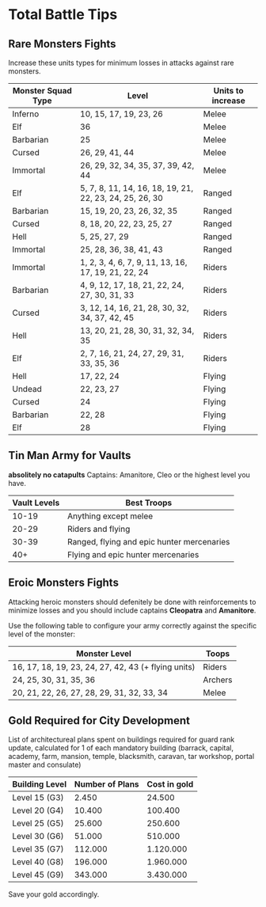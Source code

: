 # Total Battle Tips

## Rare Monsters Fights
Increase these units types for minimum losses in attacks against rare monsters.

|Monster Squad Type|Level|Units to increase|
|-|-|-|
|Inferno|10, 15, 17, 19, 23, 26|Melee|
|Elf|36|Melee|
|Barbarian|25|Melee|
|Cursed|26, 29, 41, 44|Melee|
|Immortal|26, 29, 32, 34, 35, 37, 39, 42, 44|Melee|
|Elf|5, 7, 8, 11, 14, 16, 18, 19, 21, 22, 23, 24, 25, 26, 30|Ranged|
|Barbarian|15, 19, 20, 23, 26, 32, 35|Ranged|
|Cursed|8, 18, 20, 22, 23, 25, 27|Ranged|
|Hell|5, 25, 27, 29|Ranged|
|Immortal|25, 28, 36, 38, 41, 43|Ranged|
|Immortal|1, 2, 3, 4, 6, 7, 9, 11, 13, 16, 17, 19, 21, 22, 24|Riders|
|Barbarian|4, 9, 12, 17, 18, 21, 22, 24, 27, 30, 31, 33|Riders|
|Cursed|3, 12, 14, 16, 21, 28, 30, 32, 34, 37, 42, 45|Riders|
|Hell|13, 20, 21, 28, 30, 31, 32, 34, 35|Riders|
|Elf|2, 7, 16, 21, 24, 27, 29, 31, 33, 35, 36|Riders|
|Hell|17, 22, 24|Flying|
|Undead|22, 23, 27|Flying|
|Cursed|24|Flying|
|Barbarian|22, 28|Flying|
|Elf|28|Flying|

## Tin Man Army for Vaults

**absolitely no catapults**
Captains: Amanitore, Cleo or the highest level you have.

|Vault Levels|Best Troops|
|-|-|
|10-19|Anything except melee|
|20-29|Riders and flying|
|30-39|Ranged, flying and epic hunter mercenaries|
|40+|Flying and epic hunter mercenaries|


## Eroic Monsters Fights

Attacking heroic monsters should defenitely be done with reinforcements to minimize losses and you should include captains **Cleopatra** and **Amanitore**.

Use the following table to configure your army correctly against the specific level of the monster:

|Monster Level|Toops|
|-|-|
|16, 17, 18, 19, 23, 24, 27, 42, 43 (+ flying units)|Riders|
|24, 25, 30, 31, 35, 36|Archers|
|20, 21, 22, 26, 27, 28, 29, 31, 32, 33, 34|Melee|

## Gold Required for City Development

List of architectureal plans spent on buildings required for guard rank update, calculated for 1 of each mandatory building (barrack, capital, academy, farm, mansion, temple, blacksmith, caravan, tar workshop, portal master and consulate)

|Building Level|Number of Plans|Cost in gold|
|-|-|-|
|Level 15 (G3)|2.450|24.500|
|Level 20 (G4)|10.400|100.400|
|Level 25 (G5)|25.600|250.600|
|Level 30 (G6)|51.000|510.000|
|Level 35 (G7)|112.000|1.120.000|
|Level 40 (G8)|196.000|1.960.000|
|Level 45 (G9)|343.000|3.430.000|

Save your gold accordingly.
